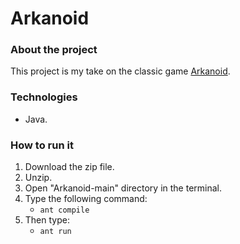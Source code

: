 # Arkanoid

### About the project
This project is my take on the classic game [Arkanoid](https://en.wikipedia.org/wiki/Arkanoid). 
### Technologies
- Java.
### How to run it 
1. Download the zip file.
2. Unzip.
3. Open "Arkanoid-main" directory in the terminal.
4. Type the following command:
    - `ant compile`
5. Then type:
   - `ant run`

